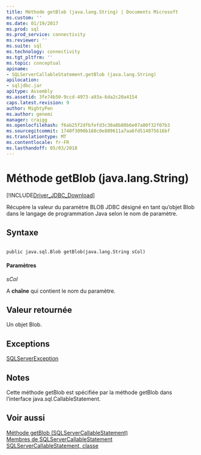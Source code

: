 ```yaml
---
title: Méthode getBlob (java.lang.String) | Documents Microsoft
ms.custom: ''
ms.date: 01/19/2017
ms.prod: sql
ms.prod_service: connectivity
ms.reviewer: ''
ms.suite: sql
ms.technology: connectivity
ms.tgt_pltfrm: ''
ms.topic: conceptual
apiname:
- SQLServerCallableStatement.getBlob (java.lang.String)
apilocation:
- sqljdbc.jar
apitype: Assembly
ms.assetid: 3fe74b50-9ccd-4973-a93a-6da2c20a4154
caps.latest.revision: 9
author: MightyPen
ms.author: genemi
manager: craigg
ms.openlocfilehash: f6ab25f2dfbfefd3c30a8b80b6e07a80f32f07b3
ms.sourcegitcommit: 1740f3090b168c0e809611a7aa6fd514075616bf
ms.translationtype: MT
ms.contentlocale: fr-FR
ms.lasthandoff: 05/03/2018
---
```

# <a name="getblob-method-javalangstring"></a>Méthode getBlob (java.lang.String)
[!INCLUDE[Driver_JDBC_Download](../../../includes/driver_jdbc_download.md)]

  Récupère la valeur du paramètre BLOB JDBC désigné en tant qu’objet Blob dans le langage de programmation Java selon le nom de paramètre.  
  
## <a name="syntax"></a>Syntaxe  
  
```  
  
public java.sql.Blob getBlob(java.lang.String sCol)  
```  
  
#### <a name="parameters"></a>Paramètres  
 *sCol*  
  
 A **chaîne** qui contient le nom du paramètre.  
  
## <a name="return-value"></a>Valeur retournée  
 Un objet Blob.  
  
## <a name="exceptions"></a>Exceptions  
 [SQLServerException](../../../connect/jdbc/reference/sqlserverexception-class.md)  
  
## <a name="remarks"></a>Notes  
 Cette méthode getBlob est spécifiée par la méthode getBlob dans l’interface java.sql.CallableStatement.  
  
## <a name="see-also"></a>Voir aussi  
 [Méthode getBlob &#40;SQLServerCallableStatement&#41;](../../../connect/jdbc/reference/getblob-method-sqlservercallablestatement.md)   
 [Membres de SQLServerCallableStatement](../../../connect/jdbc/reference/sqlservercallablestatement-members.md)   
 [SQLServerCallableStatement, classe](../../../connect/jdbc/reference/sqlservercallablestatement-class.md)  
  
  
